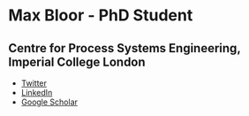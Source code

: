 # Max Bloor - PhD Student
## Centre for Process Systems Engineering, Imperial College London

- [Twitter](https://twitter.com/MaximilianBloor)
- [LinkedIn](https://www.linkedin.com/in/maximilian-bloor/)
- [Google Scholar](https://scholar.google.co.uk/citations?user=CfxSo7IAAAAJ&hl=en)
